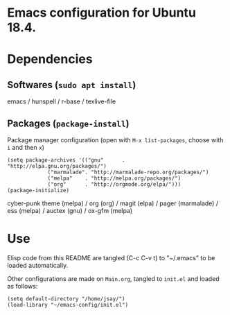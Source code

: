 # Emacs configuration for Ubuntu 18.4.


# Dependencies


## Softwares (`sudo apt install`)

emacs / hunspell / r-base / texlive-file


## Packages  (`package-install`)

Package manager configuration (open with `M-x list-packages`, choose with `i` and then `x`)

```emacs-lisp
(setq package-archives '(("gnu"      . "http://elpa.gnu.org/packages/")
			 ("marmalade". "http://marmalade-repo.org/packages/")
			 ("melpa"    . "http://melpa.org/packages/")
			 ("org"      . "http://orgmode.org/elpa/")))
(package-initialize)
```

cyber-punk theme (melpa) / org (org) / magit (elpa) / pager (marmalade) / ess (melpa) / auctex (gnu) / ox-gfm (melpa)


# Use

Elisp code from this README are tangled (C-c C-v t) to "~/.emacs" to be loaded automatically.

Other configurations are made on `Main.org`, tangled to `init.el` and loaded as follows:

```emacs-lisp
(setq default-directory "/home/jsay/")
(load-library "~/emacs-config/init.el")
```